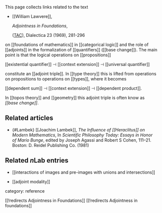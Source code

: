 
This page collects links related to the text

* [[William Lawvere]], 

  _Adjointness in Foundations_, 

  ([TAC](http://www.emis.de/journals/TAC/reprints/articles/16/tr16abs.html)), Dialectica 23 (1969), 281-296

on [[foundations of mathematics]] in [[categorical logic]] and the role of [[adjoints]] in the formalization of [[quantifiers]] ([[base change]]). The main point is that the logical operations on [[propositions]]

[[existential quantifier]] $\dashv$ [[context extension]] $\dashv$ [[universal quantifier]]

constitute an [[adjoint triple]]. In [[type theory]] this is lifted from operations on propositions to operations on [[types]], where it becomes

[[dependent sum]] $\dashv$ [[context extension]] $\dashv$ [[dependent product]].

In [[topos theory]] and [[geometry]] this adjoint triple is often know as _[[base change]]_.

## Related articles

* {#Lambek} [[Joachim Lambek]], _The Influence of [[Heraclitus]] on Modern Mathematics_, In _Scientific Philosophy Today: Essays in Honor of Mario Bunge_, edited by Joseph Agassi and Robert S Cohen, 111–21. Boston: D. Reidel Publishing Co. (1981)

## Related $n$Lab entries


* [[interactions of images and pre-images with unions and intersections]]

* [[adjoint modality]]

category: reference

[[!redirects Adjointness in Foundations]]
[[!redirects Adjointness in foundations]]
